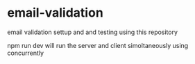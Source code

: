 # email-validation

email validation settup and and testing using this repository

npm run dev will run the server and client simoltaneously using concurrently
